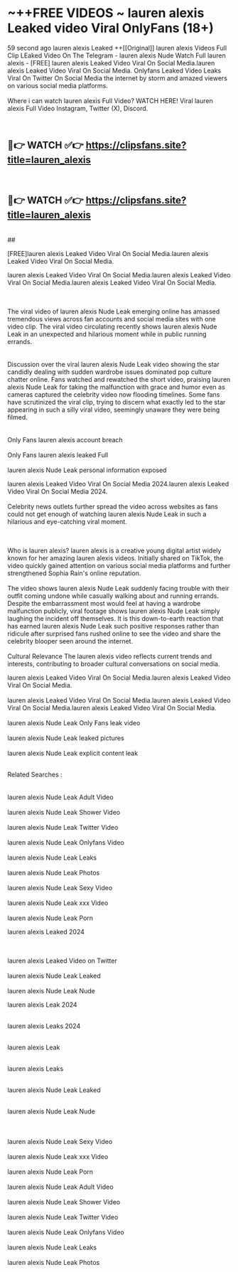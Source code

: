 # ~++FREE VIDEOS ~ lauren alexis Leaked video Viral OnlyFans (18+)<br>


59 second ago lauren alexis Leaked ++[[Original]] lauren alexis Videos Full Clip LEaked Video On The Telegram  - lauren alexis Nude  Watch Full lauren alexis - [FREE] lauren alexis Leaked Video Viral On Social Media.lauren alexis Leaked Video Viral On Social Media.   Onlyfans Leaked Video Leaks Viral On Twitter On Social Media the internet by storm and amazed viewers on various social media platforms. <br><br>
Where i can watch lauren alexis Full Video? WATCH HERE! Viral lauren alexis Full Video Instagram, Twitter (X), Discord. <br>


 <br>

##  🔴👉 WATCH ✅👉  <a href="https://clipsfans.site?title=lauren_alexis&ref=git">https://clipsfans.site?title=lauren_alexis</a> <br>
  <br>

##  🔴👉 WATCH ✅👉  <a href="https://clipsfans.site?title=lauren_alexis&ref=git">https://clipsfans.site?title=lauren_alexis</a> <br>
  <br>
  ##



[FREE]lauren alexis Leaked Video Viral On Social Media.lauren alexis Leaked Video Viral On Social Media. <br>

lauren alexis Leaked Video Viral On Social Media.lauren alexis Leaked Video Viral On Social Media.lauren alexis Leaked Video Viral On Social Media. <br>


  <br>

  <br>
The viral video of lauren alexis Nude Leak emerging online has amassed tremendous views across fan accounts and social media sites with one video clip. The viral video circulating recently shows lauren alexis Nude Leak in an unexpected and hilarious moment while in public running errands.<br>
<br>


<br>
Discussion over the viral lauren alexis Nude Leak video showing the star candidly dealing with sudden wardrobe issues dominated pop culture chatter online. Fans watched and rewatched the short video, praising lauren alexis Nude Leak for taking the malfunction with grace and humor even as cameras captured the celebrity video now flooding timelines. Some fans have scrutinized the viral clip, trying to discern what exactly led to the star appearing in such a silly viral video, seemingly unaware they were being filmed.<br>
<br>
<br> 
Only Fans lauren alexis account breach<br>
<br>
Only Fans lauren alexis leaked Full <br>
<br>
lauren alexis Nude Leak personal information exposed<br>

lauren alexis Leaked Video Viral On Social Media 2024.lauren alexis Leaked Video Viral On Social Media 2024. <br>
<br>
Celebrity news outlets further spread the video across websites as fans could not get enough of watching lauren alexis Nude Leak in such a hilarious and eye-catching viral moment.<br>
<br>

<br>
Who is lauren alexis? lauren alexis is a creative young digital artist widely known for her amazing lauren alexis videos. Initially shared on TikTok, the video quickly gained attention on various social media platforms and further strengthened Sophia Rain's online reputation.<br>
<br>
The video shows lauren alexis Nude Leak suddenly facing trouble with their outfit coming undone while casually walking about and running errands. Despite the embarrassment most would feel at having a wardrobe malfunction publicly, viral footage shows lauren alexis Nude Leak simply laughing the incident off themselves. It is this down-to-earth reaction that has earned lauren alexis Nude Leak such positive responses rather than ridicule after surprised fans rushed online to see the video and share the celebrity blooper seen around the internet.<br>
<br>
Cultural Relevance The lauren alexis video reflects current trends and interests, contributing to broader cultural conversations on social media.<br>

lauren alexis Leaked Video Viral On Social Media.lauren alexis Leaked Video Viral On Social Media.<br>
<br>
lauren alexis Leaked Video Viral On Social Media.lauren alexis Leaked Video Viral On Social Media.lauren alexis Leaked Video Viral On Social Media.<br>
<br>
lauren alexis Nude Leak Only Fans leak video<br>
<br>
lauren alexis Nude Leak leaked pictures<br>
<br>
lauren alexis Nude Leak explicit content leak<br>


<br>
Related Searches :<br>
<br>

<br>
lauren alexis Nude Leak Adult Video<br>
<br>
lauren alexis Nude Leak Shower Video<br>
<br>
lauren alexis Nude Leak Twitter Video<br>
<br>
lauren alexis Nude Leak Onlyfans Video<br>
<br>
lauren alexis Nude Leak Leaks<br>
<br>
lauren alexis Nude Leak Photos<br>

<br>
lauren alexis Nude Leak Sexy Video<br>
<br>
lauren alexis Nude Leak xxx Video<br>
<br>
lauren alexis Nude Leak Porn<br>

lauren alexis  Leaked 2024 <br> <br>
<br>

lauren alexis Leaked Video on Twitter <br>
<br>
lauren alexis Nude Leak Leaked<br>
<br>
lauren alexis Nude Leak Nude<br>


lauren alexis  Leak 2024 <br> <br>



lauren alexis  Leaks 2024 <br> <br>



 
lauren alexis  Leak<br> <br>



lauren alexis  Leaks<br> <br>


lauren alexis Nude Leak Leaked<br> <br>

lauren alexis Nude Leak Nude<br> <br>
<br> <br>
lauren alexis Nude Leak Sexy Video
<br> <br>
lauren alexis Nude Leak xxx Video
<br> <br>
lauren alexis Nude Leak Porn
<br> <br>
lauren alexis Nude Leak Adult Video
<br> <br>
lauren alexis Nude Leak Shower Video
<br> <br>
lauren alexis Nude Leak Twitter Video
<br> <br>
lauren alexis Nude Leak Onlyfans Video
<br> <br>
lauren alexis Nude Leak Leaks
<br> <br>
lauren alexis Nude Leak Photos






</p>




 



</p>










